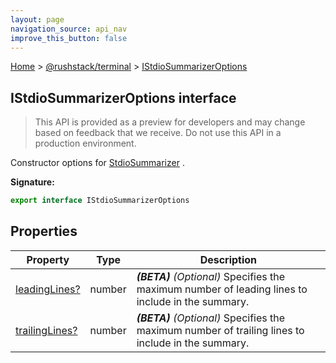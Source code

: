 ```yaml
---
layout: page
navigation_source: api_nav
improve_this_button: false
---
```



[Home](./index.md) &gt; [@rushstack/terminal](./terminal.md) &gt; [IStdioSummarizerOptions](./terminal.istdiosummarizeroptions.md)

## IStdioSummarizerOptions interface

> This API is provided as a preview for developers and may change based on feedback that we receive. Do not use this API in a production environment.
>

Constructor options for [StdioSummarizer](./terminal.stdiosummarizer.md) .

<b>Signature:</b>

```typescript
export interface IStdioSummarizerOptions
```

## Properties

|  Property | Type | Description |
|  --- | --- | --- |
|  [leadingLines?](./terminal.istdiosummarizeroptions.leadinglines.md) | number | <b><i>(BETA)</i></b> <i>(Optional)</i> Specifies the maximum number of leading lines to include in the summary. |
|  [trailingLines?](./terminal.istdiosummarizeroptions.trailinglines.md) | number | <b><i>(BETA)</i></b> <i>(Optional)</i> Specifies the maximum number of trailing lines to include in the summary. |
